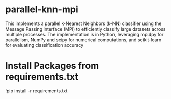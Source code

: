 # parallel-knn-mpi
This  implements a parallel k-Nearest Neighbors (k-NN) classifier using the Message Passing Interface (MPI) to efficiently classify large datasets across multiple processes. The implementation is in Python, leveraging mpi4py for parallelism, NumPy and scipy for numerical computations, and scikit-learn for evaluating classification accuracy


# Install Packages from requirements.txt 
!pip install -r requirements.txt

